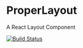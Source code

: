 # ProperLayout
A React Layout Component

[![Build Status](https://travis-ci.org/CBIConsulting/ProperLayout.svg?branch=master)](https://travis-ci.org/CBIConsulting/ProperLayout)
